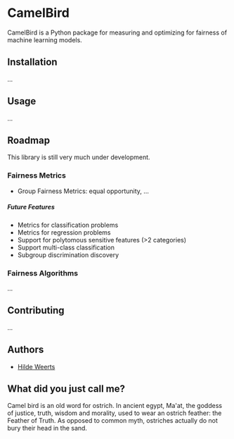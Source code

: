 # CamelBird
CamelBird is a Python package for measuring and optimizing for fairness of machine learning models.

## Installation
...

## Usage
...

## Roadmap
This library is still very much under development. 

### Fairness Metrics
* Group Fairness Metrics: equal opportunity, ...

##### Future Features
* Metrics for classification problems
* Metrics for regression problems
* Support for polytomous sensitive features (>2 categories)
* Support multi-class classification
* Subgroup discrimination discovery

### Fairness Algorithms
... 

## Contributing
...

## Authors
* [Hilde Weerts](https://github.com/hildeweerts)

## What did you just call me?
Camel bird is an old word for ostrich. In ancient egypt, Ma'at, the goddess of justice, truth, wisdom and morality, used to wear an ostrich feather: the Feather of Truth. As opposed to common myth, ostriches actually do not bury their head in the sand.
